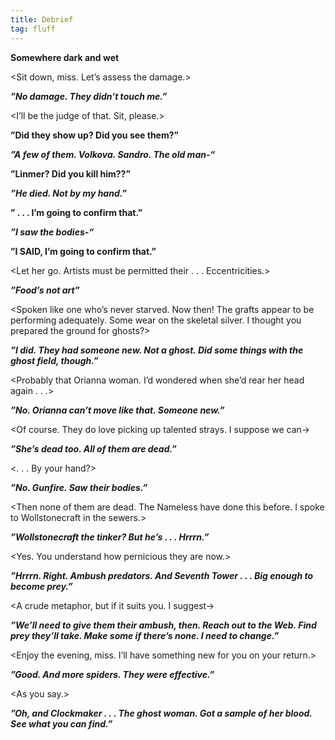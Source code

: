 ```yaml
---
title: Debrief
tag: fluff
---
```


**Somewhere dark and wet**

&lt;Sit down, miss. Let’s assess the damage.&gt;

***”No damage. They didn’t touch me.”***

&lt;I’ll be the judge of that. Sit, please.&gt;

**”Did they show up? Did you see them?”**

***”A few of them. Volkova. Sandro. The old man-“***

**”Linmer? Did you kill him??”**

***”He died. Not by my hand.”***

**” . . . I’m going to confirm that.”**

***”I saw the bodies-“***

**”I SAID, I’m going to confirm that.”**

&lt;Let her go. Artists must be permitted their . . . Eccentricities.&gt;

***”Food’s not art”***

&lt;Spoken like one who’s never starved. Now then! The grafts appear to be performing adequately. Some wear on the skeletal silver. I thought you prepared the ground for ghosts?&gt;

***”I did. They had someone new. Not a ghost. Did some things with the ghost field, though.”***

&lt;Probably that Orianna woman. I’d wondered when she’d rear her head again . . .&gt;

***”No. Orianna can’t move like that. Someone new.”***

&lt;Of course. They do love picking up talented strays. I suppose we can-&gt;

***”She’s dead too. All of them are dead.”***

&lt;. . . By your hand?&gt;

***”No. Gunfire. Saw their bodies.”***

&lt;Then none of them are dead. The Nameless have done this before. I spoke to Wollstonecraft in the sewers.&gt;

***”Wollstonecraft the tinker? But he’s . . . Hrrrn.”***

&lt;Yes. You understand how pernicious they are now.&gt;

***”Hrrrn. Right. Ambush predators. And Seventh Tower . . . Big enough to become prey.”***

&lt;A crude metaphor, but if it suits you. I suggest-&gt;

***”We’ll need to give them their ambush, then. Reach out to the Web. Find prey they’ll take. Make some if there’s none. I need to change.”***

&lt;Enjoy the evening, miss. I’ll have something new for you on your return.&gt;

***”Good. And more spiders. They were effective.”***

&lt;As you say.&gt;

***”Oh, and Clockmaker . . . The ghost woman. Got a sample of her blood. See what you can find.”***